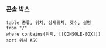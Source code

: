 
### 콘솔 박스

```dataview
table 종류, 위치, 상세위치, 갯수, 설명
from "/"
where contains(위치, [[CONSOLE-BOX]])
sort 위치 ASC
```
